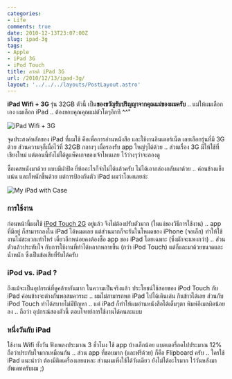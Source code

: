 ```yaml
---
categories:
- Life
comments: true
date: 2010-12-13T23:07:00Z
slug: ipad-3g
tags:
- Apple
- iPad 3G
- iPod Touch
title: สวัสดี iPad 3G
url: /2010/12/13/ipad-3g/
layout: '../../../layouts/PostLayout.astro'
---
```


**iPad Wifi + 3G** รุ่น 32GB ตัวนี้ เป็น**ของขวัญรับปริญญาจากคุณแม่ของผมครับ** .. แม่ให้ผมเลือกเอง ผมเลือก iPad .. ต้องขอบคุณคุณแม่ตัวโตๆอีกที ^^"

![iPad Wifi + 3G](https://armno.in.th/wp-content/gallery/say-hi-ipad-3g/dsc_7694.jpg)

จุดประสงค์หลักของ iPad ที่ผมใช้ คือเพื่อการอ่านหนังสือ และใช้งานอินเตอร์เน็ต เลยเลือกรุ่นที่มี 3G ด้วย ส่วนความจุก็เผื่อไว้ที่ 32GB กลางๆ เผื่อรองรับ app ใหญ่ๆได้ด้วย .. ส่วนเรื่อง 3G มีให้ใช้ที่เชียงใหม่ แต่ตอนนี้ยังไม่ได้ดูแพ็คเกจของเจ้าไหนเลย ไว้ว่างๆว่าจะลองดู

ซื้อเคสหนังมาด้วย แบบมีฝาปิด ยี่ห้ออะไรก็จำไม่ได้แล้วครับ ไม่ได้เอากล่องกลับมาด้วย .. ค่อนข้างแข็ง แน่น และก็หนักขึ้นด้วย แต่การป้องกันตัว iPad ผมว่าโอเคเลยล่ะ

![My iPad with Case](https://armno.in.th/wp-content/gallery/say-hi-ipad-3g/dsc_7708.jpg)


### การใช้งาน


ก่อนหน้านี้ผมใช้ [iPod Touch 2G](https://armno.in.th/content/ipod-touch) อยู่แล้ว จึงไม่ต้องปรับตัวมาก (ในแง่ของวิธีการใช้งาน) .. app ที่มีอยู่ ก็สามารถลงใน iPad ได้หมดเลย แต่ส่วนมากก็จะรันในโหมดของ iPhone (จอเล็ก) ทำให้ใช้งานไม่สะดวกเท่าไหร่ เดี๋ยวอีกหน่อยคงต้องซื้อ app ของ iPad โดยเฉพาะ (ซึ่งมักจะแพงกว่า) .. ส่วนตัวแล้วประทับใจ กับการใช้งานที่ทำได้หลากหลายขึ้น (กว่า iPod Touch) แต่ก็และมาด้วยขนาดและน้ำหนัก ซึ่งเป็นข้อเสียที่รับได้ครับ


### iPod vs. iPad ?


ถึงแม้จะเป็นอุปกรณ์ที่ดูคล้ายกันมาก ในความเป็นจริงแล้ว ประโยชน์ใช้สอยของ iPod Touch กับ iPad ค่อนข้างจะต่างกันพอสมควรนะ .. ผมไม่สามารถพก iPad ไปได้เดินเล่น กินข้าวได้เลย ส่วนกับ iPod Touch ทำได้สบายไม่มีปัญหา .. แต่ iPad ก็ทำให้ผมอ่านหนังสือได้เต็มๆตา พิมพ์อีเมลผิดน้อยลง .. ถือว่า อุปกรณ์สองตัวนี้ ตอบโจทย์การใช้งานได้คนละแบบ


### หนึ่งวันกับ iPad


ใช้งาน Wifi ทั้งวัน ฟังเพลงประมาณ 3 ชั่วโมง ใช้ app บ้างเล็กน้อย แบตเตอรี่ลดไปประมาณ 12% ถือว่าประทับใจมากเหมือนกัน .. ส่วน app ที่ชอบมาก (และฟรีด้วย) ก็คือ Flipboard ครับ .. ใครใช้ iPad แนะนำว่า ต้องมีติดเครื่องเลยแหละ ส่วนผมเพิ่งใช้ได้วันเดียว ยังไม่ได้อะไรมาก ไว้วันหลังมาอัพเดทครับผม ;)
